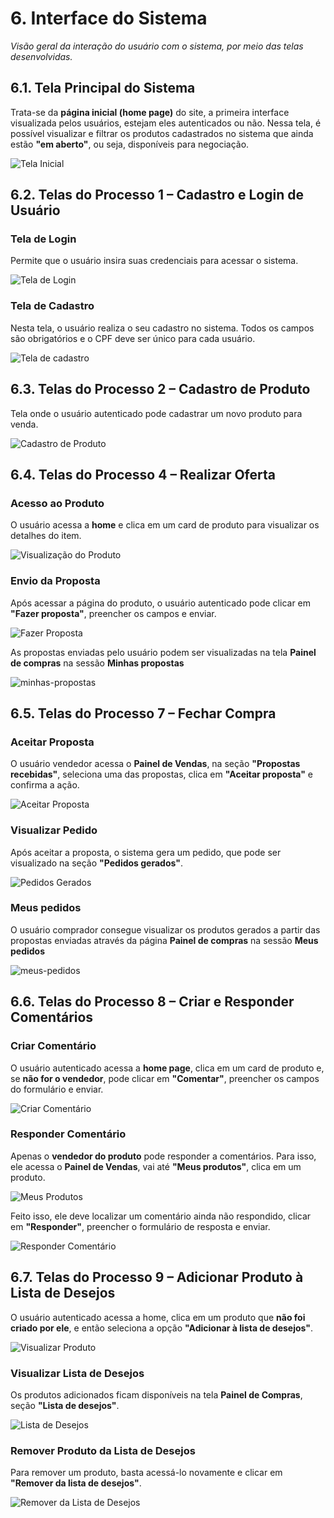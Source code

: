 # 6. Interface do Sistema

_Visão geral da interação do usuário com o sistema, por meio das telas desenvolvidas._

## 6.1. Tela Principal do Sistema

Trata-se da **página inicial (home page)** do site, a primeira interface visualizada pelos usuários, estejam eles autenticados ou não. Nessa tela, é possível visualizar e filtrar os produtos cadastrados no sistema que ainda estão **"em aberto"**, ou seja, disponíveis para negociação.

![Tela Inicial](https://github.com/user-attachments/assets/9d9c636d-1f2e-4962-b179-b4e8817cec60)

## 6.2. Telas do Processo 1 – Cadastro e Login de Usuário

### Tela de Login

Permite que o usuário insira suas credenciais para acessar o sistema.

![Tela de Login](https://github.com/user-attachments/assets/7577f167-7add-49c1-9316-313bd2e035e0)

### Tela de Cadastro

Nesta tela, o usuário realiza o seu cadastro no sistema. Todos os campos são obrigatórios e o CPF deve ser único para cada usuário.

![Tela de cadastro](https://github.com/user-attachments/assets/7474c203-8fbf-47d9-8e02-3f210064404c)

## 6.3. Telas do Processo 2 – Cadastro de Produto

Tela onde o usuário autenticado pode cadastrar um novo produto para venda.

![Cadastro de Produto](https://github.com/user-attachments/assets/f953b6ef-32f8-4807-9fdf-c2450540cc3c)

## 6.4. Telas do Processo 4 – Realizar Oferta

### Acesso ao Produto

O usuário acessa a **home** e clica em um card de produto para visualizar os detalhes do item.

![Visualização do Produto](https://github.com/user-attachments/assets/5cb1bae7-af16-4b54-9a4b-817b3ee6fb10)

### Envio da Proposta

Após acessar a página do produto, o usuário autenticado pode clicar em **"Fazer proposta"**, preencher os campos e enviar.

![Fazer Proposta](https://github.com/user-attachments/assets/c0a315aa-b660-432c-bdc7-214593ef2514)

As propostas enviadas pelo usuário podem ser visualizadas na tela **Painel de compras** na sessão **Minhas propostas**

![minhas-propostas](https://github.com/user-attachments/assets/f9da2cd9-831d-4656-a460-a3813f5641e7)

## 6.5. Telas do Processo 7 – Fechar Compra

### Aceitar Proposta

O usuário vendedor acessa o **Painel de Vendas**, na seção **"Propostas recebidas"**, seleciona uma das propostas, clica em **"Aceitar proposta"** e confirma a ação.

![Aceitar Proposta](https://github.com/user-attachments/assets/a47ee5d7-e51d-4311-b9f7-2471fd2e4df2)

### Visualizar Pedido

Após aceitar a proposta, o sistema gera um pedido, que pode ser visualizado na seção **"Pedidos gerados"**.

![Pedidos Gerados](https://github.com/user-attachments/assets/671e1f13-3f2a-4588-9347-9ebc7dd02a14)

### Meus pedidos

O usuário comprador consegue visualizar os produtos gerados a partir das propostas enviadas através da página **Painel de compras** na sessão **Meus pedidos**

![meus-pedidos](https://github.com/user-attachments/assets/540940e2-0d4a-4f10-bd3f-4c5d10ce5d10)

## 6.6. Telas do Processo 8 – Criar e Responder Comentários

### Criar Comentário

O usuário autenticado acessa a **home page**, clica em um card de produto e, se **não for o vendedor**, pode clicar em **"Comentar"**, preencher os campos do formulário e enviar.

![Criar Comentário](https://github.com/user-attachments/assets/9e0d6148-ab59-474b-9682-f60c0ffe08ea)

### Responder Comentário

Apenas o **vendedor do produto** pode responder a comentários. Para isso, ele acessa o **Painel de Vendas**, vai até **"Meus produtos"**, clica em um produto.

![Meus Produtos](https://github.com/user-attachments/assets/6f8d48a3-9185-49b0-85f3-f260ae97ff68)

Feito isso, ele deve localizar um comentário ainda não respondido, clicar em **"Responder"**, preencher o formulário de resposta e enviar.

![Responder Comentário](https://github.com/user-attachments/assets/a491a0f7-f6a5-4e1c-acca-4a62b6d48899)

## 6.7. Telas do Processo 9 – Adicionar Produto à Lista de Desejos

O usuário autenticado acessa a home, clica em um produto que **não foi criado por ele**, e então seleciona a opção **"Adicionar à lista de desejos"**.

![Visualizar Produto](https://github.com/user-attachments/assets/88d2def4-1140-4927-a96e-5c92fcd3cd5f)

### Visualizar Lista de Desejos

Os produtos adicionados ficam disponíveis na tela **Painel de Compras**, seção **"Lista de desejos"**.

![Lista de Desejos](https://github.com/user-attachments/assets/be78f8a1-6068-469a-af36-e8104bf14ea8)

### Remover Produto da Lista de Desejos

Para remover um produto, basta acessá-lo novamente e clicar em **"Remover da lista de desejos"**.

![Remover da Lista de Desejos](https://github.com/user-attachments/assets/ab884757-6d86-498a-9035-e4d9dc6be77f)
